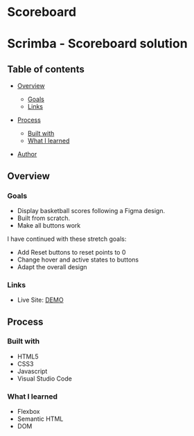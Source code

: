 # Scoreboard
 # Scrimba - Scoreboard solution

## Table of contents

- [Overview](#overview)
  - [Goals](#goals)
  - [Links](#links)

- [Process](#process)
  - [Built with](#built-with)
  - [What I learned](#what-i-learned)
 
- [Author](#author)

## Overview

### Goals

- Display basketball scores following a Figma design. 
- Built from scratch.
- Make all buttons work

I have continued with these stretch goals:
- Add Reset buttons to reset points to 0
- Change hover and active states to buttons
- Adapt the overall design

### Links

- Live Site: [DEMO](https:/a/)

## Process

### Built with

- HTML5
- CSS3
- Javascript
- Visual Studio Code

### What I learned

- Flexbox
- Semantic HTML
- DOM

